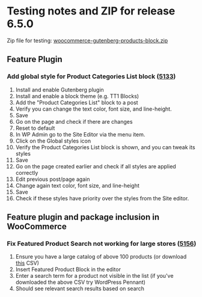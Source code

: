 # Testing notes and ZIP for release 6.5.0

Zip file for testing: [woocommerce-gutenberg-products-block.zip](https://github.com/woocommerce/woocommerce-gutenberg-products-block/files/7661998/woocommerce-gutenberg-products-block.zip)

## Feature Plugin

### Add global style for Product Categories List block ([5133](https://github.com/woocommerce/woocommerce-gutenberg-products-block/pull/5133))

1. Install and enable Gutenberg plugin
2. Install and enable a block theme (e.g. TT1 Blocks)
3. Add the "Product Categories List" block to a post
4. Verify you can change the text color, font size, and line-height.
5. Save
6. Go on the page and check if there are changes
7. Reset to default
8. In WP Admin go to the Site Editor via the menu item.
9. Click on the Global styles icon
10. Verify the Product Categories List block is shown, and you can tweak its styles
11. Save
12. Go on the page created earlier and check if all styles are applied correctly
13. Edit previous post/page again
14. Change again text color, font size, and line-height
15. Save
16. Check if these styles have priority over the styles from the Site editor.

## Feature plugin and package inclusion in WooCommerce

### Fix Featured Product Search not working for large stores ([5156](https://github.com/woocommerce/woocommerce-gutenberg-products-block/pull/5156))

1. Ensure you have a large catalog of above 100 products (or download [this](https://github.com/woocommerce/woocommerce-gutenberg-products-block/files/7666753/100_wc_products.csv) CSV)
2. Insert Featured Product Block in the editor
3. Enter a search term for a product not visible in the list (if you've downloaded the above CSV try WordPress Pennant)
4. Should see relevant search results based on search
